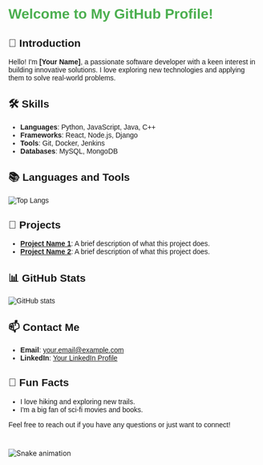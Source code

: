 <div style="font-family: Arial, sans-serif;">
  <h1 style="color: #4CAF50;">Welcome to My GitHub Profile!</h1>
  <h2>👋 Introduction</h2>
  <p>Hello! I'm <strong>[Your Name]</strong>, a passionate software developer with a keen interest in building innovative solutions. I love exploring new technologies and applying them to solve real-world problems.</p>
  <h2>🛠 Skills</h2>
  <ul>
    <li><strong>Languages</strong>: Python, JavaScript, Java, C++</li>
    <li><strong>Frameworks</strong>: React, Node.js, Django</li>
    <li><strong>Tools</strong>: Git, Docker, Jenkins</li>
    <li><strong>Databases</strong>: MySQL, MongoDB</li>
  </ul>
  <h2>📚 Languages and Tools</h2>
  <img src="https://github-readme-stats.vercel.app/api/top-langs/?username=barada02&layout=donut&theme=radical" alt="Top Langs">
  <h2>🚀 Projects</h2>
  <ul>
    <li><strong><a href="#">Project Name 1</a></strong>: A brief description of what this project does.</li>
    <li><strong><a href="#">Project Name 2</a></strong>: A brief description of what this project does.</li>
  </ul>
  <h2>📊 GitHub Stats</h2>
  <img src="https://github-readme-stats.vercel.app/api?username=barada02&show_icons=true&theme=radical" alt="GitHub stats">
  <h2>📫 Contact Me</h2>
  <ul>
    <li><strong>Email</strong>: <a href="mailto:your.email@example.com">your.email@example.com</a></li>
    <li><strong>LinkedIn</strong>: <a href="#">Your LinkedIn Profile</a></li>
  </ul>
  <h2>🎉 Fun Facts</h2>
  <ul>
    <li>I love hiking and exploring new trails.</li>
    <li>I'm a big fan of sci-fi movies and books.</li>
  </ul>
  <p>Feel free to reach out if you have any questions or just want to connect!</p>
</div>

###

<br clear="both">

<img src="https://raw.githubusercontent.com/barada02/barada02/output/snake.svg" alt="Snake animation" />

###